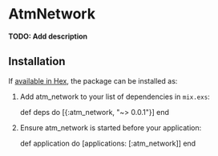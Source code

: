 # AtmNetwork

**TODO: Add description**

## Installation

If [available in Hex](https://hex.pm/docs/publish), the package can be installed as:

  1. Add atm_network to your list of dependencies in `mix.exs`:

        def deps do
          [{:atm_network, "~> 0.0.1"}]
        end

  2. Ensure atm_network is started before your application:

        def application do
          [applications: [:atm_network]]
        end

